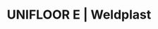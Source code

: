 ---
Link: "file:/Users/vinayakpatel/Downloads/www.weldplast.cz/unifloor-e142"
product_name: "UNIFLOOR E230 V / 2300 W, s odvíječem, tryska úzká"
product_id: "Obj. číslo:139.217"
title: "UNIFLOOR E | Weldplast"
product_desc: "Horkovzdušný svařovací automat Leister UNIFLOOR E svařuje podlahové krytiny z PVC-P, PE, linolea a modifikovaných termoplastů rychlostí až 7,5 metru za minutu bez nutnosti měnit nastavení. Opakovatelnost výsledků díky digitálnímu zobrazení nastavených a aktuálních hodnot Elektronické řízení ohřevu Plynule nastavitelný průtok vzduchu Všechny podlahové krytiny lze svařovat bez nutnosti měnit nastavení Automatický rozjezd Automatické vypnutí pojezdu při nárazu na stěnu"
product_specs: "Značka konformity, Značka schválení, Třída ochrany I, NapětíV~230, PříkonW2300, FrekvenceHz50 / 60, Max. teplota°C620, Rychlostm/min1 - 7,5, Rozsah průtoku vzduchu%50 - 100, Průtok vzduchul/min300, Úroveň hlučnosti LpAdB67, Rozměry (D x Š x V)mm420 x 270 x 215, Hmotnostkg11 (s kabelem 3 m), Druh certifikaceCCA"
product_downloads: "UNIFLOOR - produktový list																								stáhnout																								, UNIFLOOR E - manuál																								stáhnout																								"
href: "https://www.weldplast.cz/files/unifloor-e-s-produktovy-list-leister.pdf, https://www.weldplast.cz/files/unifloor-e-s-produktovy-list-leister.pdf, https://www.weldplast.cz/files/unifloor-e-manual-cz.pdf, https://www.weldplast.cz/files/unifloor-e-manual-cz.pdf"
accessories: "Klapka vzduchová 2/3 pro tryskuUNIFLOOR, PUR, MINIFLOORMinifloorUNIFLOOR E230 V / 2300 W, s odvíječem, tryska úzkáUNIFLOOR S230V/2300W, s odvíječem, úzká tryskaUNIFLOOR E230 V / 2300 W, s odvíječem, úzká tryskaUNIFLOOR S230 V / 2300 W včetně boxu"
similar_products: "MINIFLOORMinifloorUNIFLOOR E230 V / 2300 W, s odvíječem, tryska úzkáUNIFLOOR S230V/2300W, s odvíječem, úzká tryskaUNIFLOOR E230 V / 2300 W, s odvíječem, úzká tryskaUNIFLOOR S230 V / 2300 W včetně boxu"
---